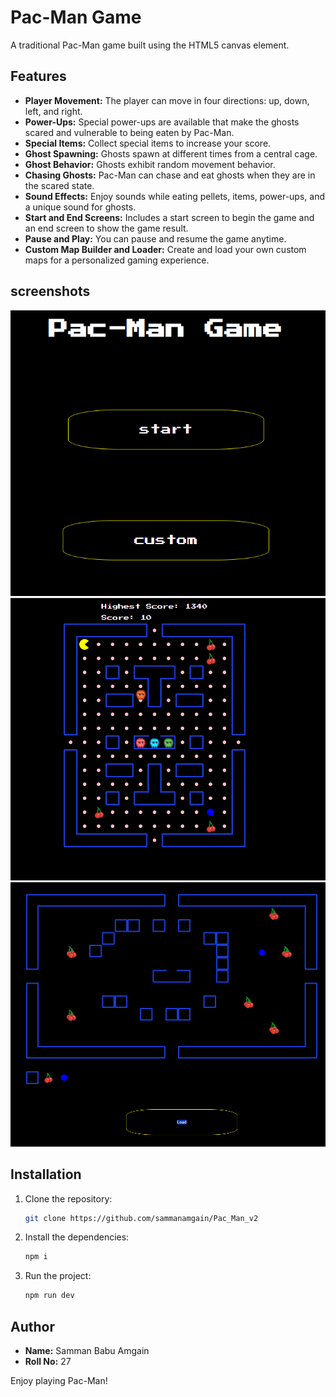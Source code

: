 # Pac-Man Game

A traditional Pac-Man game built using the HTML5 canvas element.

## Features

- **Player Movement:** The player can move in four directions: up, down, left, and right.
- **Power-Ups:** Special power-ups are available that make the ghosts scared and vulnerable to being eaten by Pac-Man.
- **Special Items:** Collect special items to increase your score.
- **Ghost Spawning:** Ghosts spawn at different times from a central cage.
- **Ghost Behavior:** Ghosts exhibit random movement behavior.
- **Chasing Ghosts:** Pac-Man can chase and eat ghosts when they are in the scared state.
- **Sound Effects:** Enjoy sounds while eating pellets, items, power-ups, and a unique sound for ghosts.
- **Start and End Screens:** Includes a start screen to begin the game and an end screen to show the game result.
- **Pause and Play:** You can pause and resume the game anytime.
- **Custom Map Builder and Loader:** Create and load your own custom maps for a personalized gaming experience.

## screenshots

![img.png](img.png)
![img_1.png](img_1.png)
![img_2.png](img_2.png)
## Installation

1. Clone the repository:

    ```sh
    git clone https://github.com/sammanamgain/Pac_Man_v2
    ```

2. Install the dependencies:

    ```sh
    npm i
    ```

3. Run the project:

    ```sh
    npm run dev
    ```

## Author

- **Name:** Samman Babu Amgain
- **Roll No:** 27

Enjoy playing Pac-Man!
